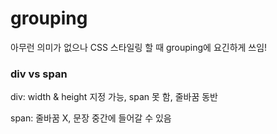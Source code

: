 # grouping

아무런 의미가 없으나 CSS 스타일링 할 때 grouping에 요긴하게 쓰임!

### div vs span

div: width & height 지정 가능, span 못 함, 줄바꿈 동반

span: 줄바꿈 X, 문장 중간에 들어갈 수 있음
